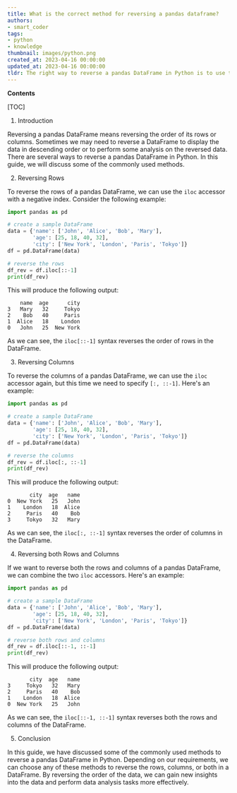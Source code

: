 ```yaml
---
title: What is the correct method for reversing a pandas dataframe?
authors:
- smart_coder
tags:
- python
- knowledge
thumbnail: images/python.png
created_at: 2023-04-16 00:00:00
updated_at: 2023-04-16 00:00:00
tldr: The right way to reverse a pandas DataFrame in Python is to use the .iloc[-1] indexer.
---
```


**Contents**

[TOC]

1. Introduction

Reversing a pandas DataFrame means reversing the order of its rows or columns. Sometimes we may need to reverse a DataFrame to display the data in descending order or to perform some analysis on the reversed data. There are several ways to reverse a pandas DataFrame in Python. In this guide, we will discuss some of the commonly used methods.

2. Reversing Rows

To reverse the rows of a pandas DataFrame, we can use the `iloc` accessor with a negative index. Consider the following example:

```python
import pandas as pd

# create a sample DataFrame
data = {'name': ['John', 'Alice', 'Bob', 'Mary'],
        'age': [25, 18, 40, 32],
        'city': ['New York', 'London', 'Paris', 'Tokyo']}
df = pd.DataFrame(data)

# reverse the rows
df_rev = df.iloc[::-1]
print(df_rev)
```

This will produce the following output:

```
    name  age      city
3   Mary   32     Tokyo
2    Bob   40     Paris
1  Alice   18    London
0   John   25  New York
```

As we can see, the `iloc[::-1]` syntax reverses the order of rows in the DataFrame.

3. Reversing Columns

To reverse the columns of a pandas DataFrame, we can use the `iloc` accessor again, but this time we need to specify `[:, ::-1]`. Here's an example:

```python
import pandas as pd

# create a sample DataFrame
data = {'name': ['John', 'Alice', 'Bob', 'Mary'],
        'age': [25, 18, 40, 32],
        'city': ['New York', 'London', 'Paris', 'Tokyo']}
df = pd.DataFrame(data)

# reverse the columns
df_rev = df.iloc[:, ::-1]
print(df_rev)
```

This will produce the following output:

```
       city  age   name
0  New York   25   John
1    London   18  Alice
2     Paris   40    Bob
3     Tokyo   32   Mary
```

As we can see, the `iloc[:, ::-1]` syntax reverses the order of columns in the DataFrame.

4. Reversing both Rows and Columns

If we want to reverse both the rows and columns of a pandas DataFrame, we can combine the two `iloc` accessors. Here's an example:

```python
import pandas as pd

# create a sample DataFrame
data = {'name': ['John', 'Alice', 'Bob', 'Mary'],
        'age': [25, 18, 40, 32],
        'city': ['New York', 'London', 'Paris', 'Tokyo']}
df = pd.DataFrame(data)

# reverse both rows and columns
df_rev = df.iloc[::-1, ::-1]
print(df_rev)
```

This will produce the following output:

```
       city  age   name
3     Tokyo   32   Mary
2     Paris   40    Bob
1    London   18  Alice
0  New York   25   John
```

As we can see, the `iloc[::-1, ::-1]` syntax reverses both the rows and columns of the DataFrame.

5. Conclusion

In this guide, we have discussed some of the commonly used methods to reverse a pandas DataFrame in Python. Depending on our requirements, we can choose any of these methods to reverse the rows, columns, or both in a DataFrame. By reversing the order of the data, we can gain new insights into the data and perform data analysis tasks more effectively.
